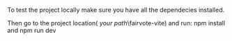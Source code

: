 To test the project locally make sure you have all the dependecies installed.

Then go to the project location( *your path*\fairvote-vite) and run:
npm install
and
npm run dev
